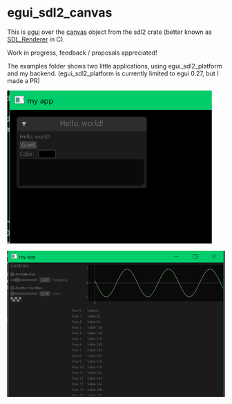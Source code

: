 # egui_sdl2_canvas

This is [egui](https://github.com/emilk/egui) over the [canvas](https://docs.rs/sdl2/latest/sdl2/render/struct.Canvas.html) object from the sdl2 crate (better known as [SDL_Renderer](https://wiki.libsdl.org/SDL2/CategoryRender) in C).

Work in progress, feedback / proposals appreciated! 

The examples folder shows two little applications, using egui_sdl2_platform and my backend. (egui_sdl2_platform is currently limited to egui 0.27, but I made a PR)

![it works](screenshots/it_works.png)

![more complex ui](screenshots/more_complex_ui.png)